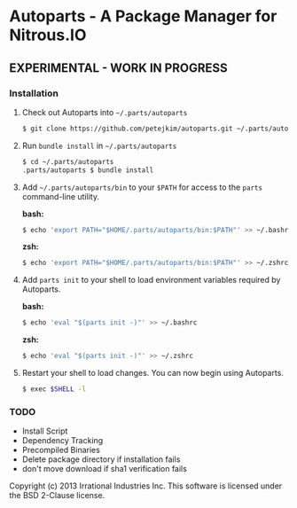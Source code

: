 Autoparts - A Package Manager for Nitrous.IO
============================================

## EXPERIMENTAL - WORK IN PROGRESS

### Installation

1. Check out Autoparts into `~/.parts/autoparts`

   ```sh
   $ git clone https://github.com/petejkim/autoparts.git ~/.parts/autoparts
   ```

2. Run `bundle install` in `~/.parts/autoparts`

    ```sh
    $ cd ~/.parts/autoparts
    .parts/autoparts $ bundle install
    ```

3. Add `~/.parts/autoparts/bin` to your `$PATH` for access to the
   `parts` command-line utility.

    **bash:**
    ```sh
    $ echo 'export PATH="$HOME/.parts/autoparts/bin:$PATH"' >> ~/.bashrc
    ```

    **zsh:**
    ```sh
    $ echo 'export PATH="$HOME/.parts/autoparts/bin:$PATH"' >> ~/.zshrc
    ```

4. Add `parts init` to your shell to load environment variables required
   by Autoparts.

    **bash:**
    ```sh
    $ echo 'eval "$(parts init -)"' >> ~/.bashrc
    ```

    **zsh:**
    ```sh
    $ echo 'eval "$(parts init -)"' >> ~/.zshrc
    ```

5. Restart your shell to load changes.
    You can now begin using Autoparts.

    ```sh
    $ exec $SHELL -l
    ```

### TODO

* Install Script
* Dependency Tracking
* Precompiled Binaries
* Delete package directory if installation fails
* don't move download if sha1 verification fails

Copyright (c) 2013 Irrational Industries Inc.
This software is licensed under the BSD 2-Clause license.
